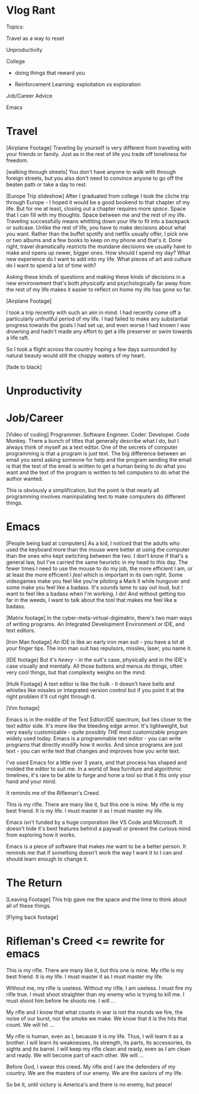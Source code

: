 # Vlog Rant

Topics: 

Travel as a way to reset

Unproductivity

College

 - doing things that reward you
 
 - Reinforcement Learning: exploitation vs exploration
 
Job/Career Advice

Emacs

# Travel

[Airplane Footage]
Traveling by yourself is very different from traveling with your friends or family. Just as in the rest of life you trade off loneliness for freedom. 

[walking through streets]
You don't have anyone to walk with through foreign streets, but you also don't need to convince anyone to go off the beaten path or take a day to rest.

[Europe Trip slideshow]
After I graduated from college I took the cliche trip through Europe - I hoped it would be a good bookend to that chapter of my life. But for me at least, closing out a chapter requires more _space_. Space that I can fill with my thoughts. Space between me and the rest of my life. Traveling successfully means whittling down your life to fit into a backpack or suitcase. Unlike the rest of life, you have to make decisions about what you want. Rather than the buffet spotify and netflix usually offer, I pick one or two albums and a few books to keep on my phone and that's it. Done right, travel dramatically restricts the mundane decisions we usually have to make and opens up newer, bigger ones. How should I spend my day? What new experience do I want to add into my life. What pieces of art and culture do I want to spend a lot of time with?

Asking these kinds of questions and making these kinds of decisions in a new environement that's both _physically_ and psychologically far away from the rest of my life makes it easier to reflect on home my life has gone so far.

[Airplane Footage]

I took a trip recently with such an aim in mind. I had recently come off a particularly unfruitful period of my life. I had failed to make any substantial progress towards the goals I had set up, and even worse I had known I was drowning and hadn't made any effort to get a life preserver or swim towards a life raft.

So I took a flight across the country hoping a few days surrounded by natural beauty would still the choppy waters of my heart.

[fade to black]

# Unproductivity


# Job/Career
[Video of coding]
Programmer. Software Engineer. Coder. Developer. Code Monkey. There a bunch of titles that generally describe what I do, but I always think of myself as a text editor. One of the secrets of computer programming is that a program is just text. The big difference between an email you send asking someone for help and the program sending the email is that the text of the email is written to get a human being to do what you want and the text of the program is written to tell computers to do what the author wanted.

This is obviously a simplification, but the point is that nearly all programming involves maninpulating text to make computers do different things.

# Emacs


[People being bad at computers]
As a kid, I noticed that the adults who used the keyboard more than the mouse were better at using the computer than the ones who kept switching between the two. I don't know if that's a general law, but I've carried the same heuristic in my head to this day.
The fewer times I need to use the mouse to do my job, the more efficient I am, or at least the more efficient I _feel_ which is important in its own right. Some videogames make you feel like you're piloting a Mark II while hungover and some make you feel like a badass. It's sounds lame to say out loud, but I want to feel like a badass when I'm working. I do! And without getting too far in the weeds, I want to talk about the tool that makes me feel like a badass.

[Matrix footage]
In the cyber-meta-virtual-digimatrix, there's two main ways of writing programs. An Integrated Development Environment or IDE, and text editors. 


[Iron Man footage]
An IDE is like an early iron man suit - you have a lot at your finger tips. The iron man suit has repulsors, missles, laser, you name it. 

[IDE footage]
But it's _heavy_ - in the suit's case, physically and in the IDE's case visually and mentally. All those buttons and menus do things, often very cool things, but that complexity weighs on the mind.

[Hulk Footage]
A text editor is like the hulk - it doesn't have bells and whistles like missles or integrated version control but if you point it at the right problem it'll cut right through it.

[Vim footage]

Emacs is in the middle of the Text Editor/IDE spectrum, but lies closer to the text editor side. It's more like the bleeding edge armor. It's lightweight, but very easily customizable - quite possibly _THE_ most customizable program widely used today. Emacs is a programmable text editor - you can write programs that directly modify how it works. And since programs are just text - you can write text that changes and improves how you write text.

I've used Emacs for a little over 3 years, and that process has shaped and molded the editor to suit me. In a world of Ikea furniture and algorithmic timelines, it's rare to be able to forge and hone a tool so that it fits only your hand and your mind.

It reminds me of the Rifleman's Creed.

This is my rifle. There are many like it, but this one is mine.
My rifle is my best friend. It is my life. I must master it as I must master my life.

Emacs isn't funded by a huge corporation like VS Code and Microsoft. It doesn't hide it's best features behind a paywall or prevent the curious mind from exploring how it works.

Emacs is a piece of software that makes me want to be a better person. It reminds me that if something doesn't work the way I want it to I can and should learn enough to change it. 

# The Return

[Leaving Footage]
This trip gave me the space and the time to think about all of these things.

[Flying back footage]



# Rifleman's Creed <= rewrite for emacs
This is my rifle. There are many like it, but this one is mine.
My rifle is my best friend. It is my life. I must master it as I must master my life.

Without me, my rifle is useless. Without my rifle, I am useless. I must fire my rifle true. I must shoot straighter than my enemy who is trying to kill me. I must shoot him before he shoots me. I will ...

My rifle and I know that what counts in war is not the rounds we fire, the noise of our burst, nor the smoke we make. We know that it is the hits that count. We will hit ...

My rifle is human, even as I, because it is my life. Thus, I will learn it as a brother. I will learn its weaknesses, its strength, its parts, its accessories, its sights and its barrel. I will keep my rifle clean and ready, even as I am clean and ready. We will become part of each other. We will ...

Before God, I swear this creed. My rifle and I are the defenders of my country. We are the masters of our enemy. We are the saviors of my life.

So be it, until victory is America's and there is no enemy, but peace!






